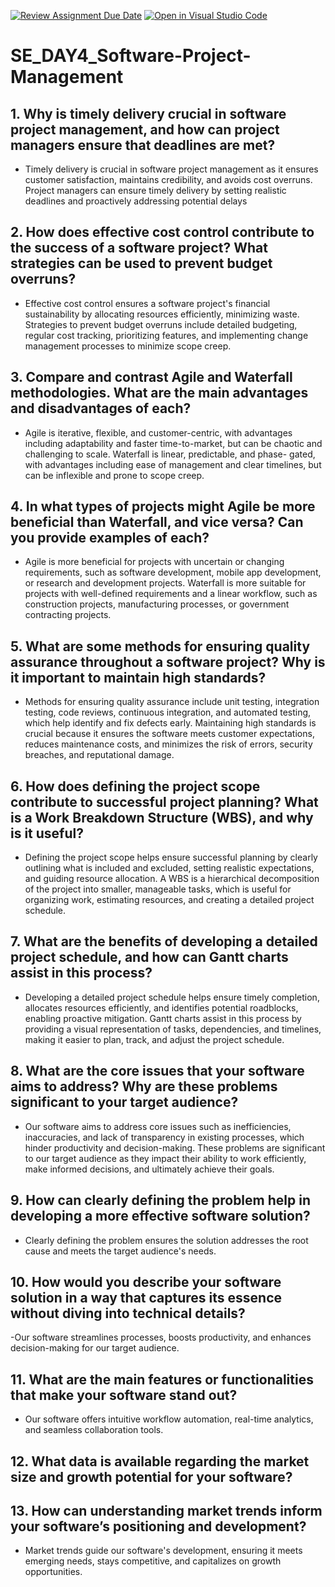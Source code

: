 [![Review Assignment Due Date](https://classroom.github.com/assets/deadline-readme-button-22041afd0340ce965d47ae6ef1cefeee28c7c493a6346c4f15d667ab976d596c.svg)](https://classroom.github.com/a/9pw6JKcu)
[![Open in Visual Studio Code](https://classroom.github.com/assets/open-in-vscode-2e0aaae1b6195c2367325f4f02e2d04e9abb55f0b24a779b69b11b9e10269abc.svg)](https://classroom.github.com/online_ide?assignment_repo_id=18716454&assignment_repo_type=AssignmentRepo)
# SE_DAY4_Software-Project-Management
## 1. Why is timely delivery crucial in software project management, and how can project managers ensure that deadlines are met?
- Timely delivery is crucial in software project management as it ensures customer satisfaction, maintains credibility, and avoids cost overruns. Project managers can ensure timely delivery by setting realistic 
  deadlines and proactively addressing potential delays 

## 2. How does effective cost control contribute to the success of a software project? What strategies can be used to prevent budget overruns?
- Effective cost control ensures a software project's financial sustainability by allocating resources efficiently, minimizing waste. Strategies to prevent budget overruns include detailed budgeting, regular cost 
  tracking, prioritizing features, and implementing change management processes to minimize scope creep.

## 3. Compare and contrast Agile and Waterfall methodologies. What are the main advantages and disadvantages of each?
- Agile is iterative, flexible, and customer-centric, with advantages including adaptability and faster time-to-market, but can be chaotic and challenging to scale. Waterfall is linear, predictable, and phase- 
  gated, with advantages including ease of management and clear timelines, but can be inflexible and prone to scope creep.
  
## 4. In what types of projects might Agile be more beneficial than Waterfall, and vice versa? Can you provide examples of each?
- Agile is more beneficial for projects with uncertain or changing requirements, such as software development, mobile app development, or research and development projects. Waterfall is more suitable for 
  projects with well-defined requirements and a linear workflow, such as construction projects, manufacturing processes, or government contracting projects.
  
## 5. What are some methods for ensuring quality assurance throughout a software project? Why is it important to maintain high standards?
- Methods for ensuring quality assurance include unit testing, integration testing, code reviews, continuous integration, and automated testing, which help identify and fix defects early. Maintaining high 
  standards is crucial because it ensures the software meets customer expectations, reduces maintenance costs, and minimizes the risk of errors, security breaches, and reputational damage.
  
## 6. How does defining the project scope contribute to successful project planning? What is a Work Breakdown Structure (WBS), and why is it useful?
- Defining the project scope helps ensure successful planning by clearly outlining what is included and excluded, setting realistic expectations, and guiding resource allocation. A WBS
  is a hierarchical decomposition of the project into smaller, manageable tasks, which is useful for organizing work, estimating resources, and creating a detailed project schedule.
  
## 7. What are the benefits of developing a detailed project schedule, and how can Gantt charts assist in this process?
- Developing a detailed project schedule helps ensure timely completion, allocates resources efficiently, and identifies potential roadblocks, enabling proactive mitigation. Gantt charts assist in this process by providing a visual representation of tasks, dependencies, and timelines, making it easier to plan, track, and adjust the project schedule.
  
## 8. What are the core issues that your software aims to address? Why are these problems significant to your target audience?
- Our software aims to address core issues such as inefficiencies, inaccuracies, and lack of transparency in existing processes, which hinder productivity and decision-making. These problems are significant to our target audience as they impact their ability to work efficiently, make informed decisions, and ultimately achieve their goals.
  
## 9. How can clearly defining the problem help in developing a more effective software solution?
- Clearly defining the problem ensures the solution addresses the root cause and meets the target audience's needs.
  
## 10. How would you describe your software solution in a way that captures its essence without diving into technical details?
-Our software streamlines processes, boosts productivity, and enhances decision-making for our target audience.

## 11. What are the main features or functionalities that make your software stand out?
- Our software offers intuitive workflow automation, real-time analytics, and seamless collaboration tools.
  
## 12. What data is available regarding the market size and growth potential for your software?

## 13. How can understanding market trends inform your software’s positioning and development?
- Market trends guide our software's development, ensuring it meets emerging needs, stays competitive, and capitalizes on growth opportunities.
